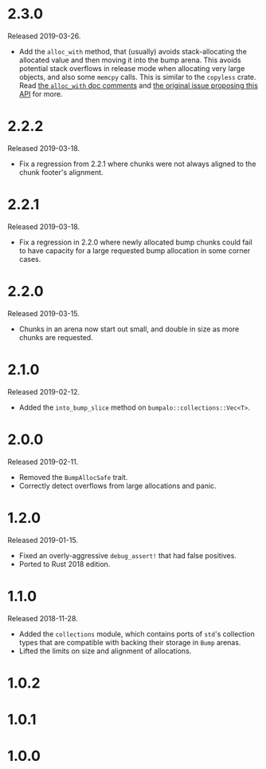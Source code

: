 # 2.3.0

Released 2019-03-26.

* Add the `alloc_with` method, that (usually) avoids stack-allocating the
  allocated value and then moving it into the bump arena. This avoids potential
  stack overflows in release mode when allocating very large objects, and also
  some `memcpy` calls. This is similar to the `copyless` crate. Read [the
  `alloc_with` doc comments][alloc-with-doc-comments] and [the original issue
  proposing this API][issue-proposing-alloc-with] for more.

[alloc-with-doc-comments]: https://github.com/fitzgen/bumpalo/blob/9f47aee8a6839ba65c073b9ad5372aacbbd02352/src/lib.rs#L436-L475
[issue-proposing-alloc-with]: https://github.com/fitzgen/bumpalo/issues/10

# 2.2.2

Released 2019-03-18.

* Fix a regression from 2.2.1 where chunks were not always aligned to the chunk
  footer's alignment.

# 2.2.1

Released 2019-03-18.

* Fix a regression in 2.2.0 where newly allocated bump chunks could fail to have
  capacity for a large requested bump allocation in some corner cases.

# 2.2.0

Released 2019-03-15.

* Chunks in an arena now start out small, and double in size as more chunks are
  requested.

# 2.1.0

Released 2019-02-12.

* Added the `into_bump_slice` method on `bumpalo::collections::Vec<T>`.

# 2.0.0

Released 2019-02-11.

* Removed the `BumpAllocSafe` trait.
* Correctly detect overflows from large allocations and panic.

# 1.2.0

Released 2019-01-15.

* Fixed an overly-aggressive `debug_assert!` that had false positives.
* Ported to Rust 2018 edition.

# 1.1.0

Released 2018-11-28.

* Added the `collections` module, which contains ports of `std`'s collection
  types that are compatible with backing their storage in `Bump` arenas.
* Lifted the limits on size and alignment of allocations.

# 1.0.2

# 1.0.1

# 1.0.0
